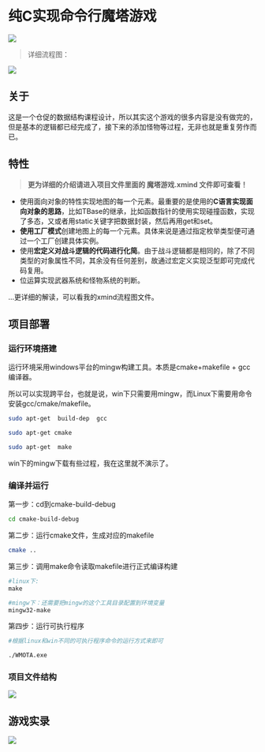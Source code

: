 # 纯C实现命令行魔塔游戏
![](https://img-blog.csdnimg.cn/e34cc404766940de88ae9222760dc96b.png?x-oss-process=image/watermark,type_d3F5LXplbmhlaQ,shadow_50,text_Q1NETiBAQ19ZQ0JYIFB5X1lZRFM=,size_20,color_FFFFFF,t_70,g_se,x_16)
> 详细流程图：

![](https://img-blog.csdnimg.cn/91b0a7b42e9348d58315d65b3547ddac.png?x-oss-process=image/watermark,type_d3F5LXplbmhlaQ,shadow_50,text_Q1NETiBAQ19ZQ0JYIFB5X1lZRFM=,size_20,color_FFFFFF,t_70,g_se,x_16)
## 关于
这是一个仓促的数据结构课程设计，所以其实这个游戏的很多内容是没有做完的，但是基本的逻辑都已经完成了，接下来的添加怪物等过程，无非也就是重复劳作而已。

## 特性
> **更为详细的介绍请进入项目文件里面的 魔塔游戏.xmind 文件即可查看！**
* 使用面向对象的特性实现地图的每一个元素。最重要的是使用的**C语言实现面向对象的思路**，比如TBase的继承，比如函数指针的使用实现碰撞函数，实现了多态，又或者用static关键字把数据封装，然后再用get和set。
* **使用工厂模式**创建地图上的每一个元素。具体来说是通过指定枚举类型便可通过一个工厂创建具体实例。
* 使用**宏定义对战斗逻辑的代码进行化简**。由于战斗逻辑都是相同的，除了不同类型的对象属性不同，其余没有任何差别，故通过宏定义实现泛型即可完成代码复用。
* 位运算实现武器系统和怪物系统的判断。

...更详细的解读，可以看我的xmind流程图文件。

## 项目部署

### 运行环境搭建

运行环境采用windows平台的mingw构建工具。本质是cmake+makefile + gcc编译器。

所以可以实现跨平台，也就是说，win下只需要用mingw，而Linux下需要用命令安装gcc/cmake/makefile。

```bash
sudo apt-get  build-dep  gcc

sudo apt-get cmake

sudo apt-get  make
```

win下的mingw下载有些过程，我在这里就不演示了。



### 编译并运行

第一步：cd到cmake-build-debug

```bash
cd cmake-build-debug
```



第二步：运行cmake文件，生成对应的makefile

```bash
cmake ..
```



第三步：调用make命令读取makefile进行正式编译构建

```makefile
#linux下:
make

#mingw下：还需要把mingw的这个工具目录配置到环境变量
mingw32-make
```



第四步：运行可执行程序

```sh
#根据linux和win不同的可执行程序命令的运行方式来即可

./WMOTA.exe
```



### 项目文件结构

![](https://img-blog.csdnimg.cn/a3db3dfa15d94d43bbf353bb0a39b7b2.png?x-oss-process=image/watermark,type_d3F5LXplbmhlaQ,shadow_50,text_Q1NETiBAQ19ZQ0JYIFB5X1lZRFM=,size_15,color_FFFFFF,t_70,g_se,x_16)

## 游戏实录

![](https://img-blog.csdnimg.cn/1764ff7036e648ad81b581af6413ef83.gif)

